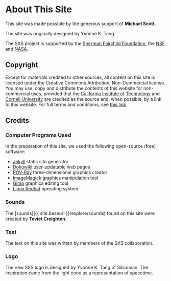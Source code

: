# About This Site

This site was made possible by the generous support of **Michael Scott**.

The site was originally designed by Yvonne K. Tang.

The SXS project is supported by the [Sherman Fairchild
Foundation]("https://en.wikipedia.org/wiki/Sherman_Fairchild_Foundation"), the
[NSF]("http://www.nsf.gov/"), and [NASA]("http://www.nasa.gov/").


## Copyright

Except for materials credited to other sources, all content on this site is licensed under the
Creative Commons Attribution, Non-Commercial license. You may use, copy and distribute the contents
of this website for non-commercial uses, provided that the [California Institute of
Technology]("http://www.caltech.edu/") and [Cornell University]("http://www.cornell.edu") are
credited as the source and, when possible, by a link to this website. For full terms and conditions,
see [this link](https://creativecommons.org/licenses/by-nc/4.0/).


## Credits

### Computer Programs Used

In the preparation of this site, we used the following open-source (free) software:

- [Jekyll](https://jekyllrb.com/) static site generator
- [Dokuwiki]("http://wiki.splitbrain.org/wiki:dokuwiki") user-updatable web pages
- [POV-Ray]("http://www.povray.org/") three-dimensional graphics creator
- [ImageMagick]("http://www.imagemagick.org/script/index.php") graphics manipulation tool
- [Gimp]("http://www.gimp.org/") graphics editing tool
- [Linux Redhat]("http://www.redhat.com/") operating system

### Sounds

The [sounds]({{ site.baseurl }}/explore/sounds) found on this site were created by **Teviet Creighton**.


### Text

The text on this site was written by members of the SXS collaboration.


### Logo

The new SXS logo is designed by Yvonne K. Tang of Siliconian. The inspiration came from the light
cone as a representation of spacetime.
